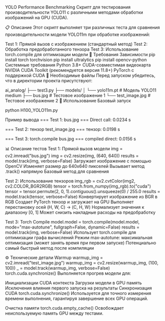 YOLO Performance Benchmarking
Скрипт для тестирования производительности YOLO11 с различными методами обработки изображений на GPU (CUDA).

📋 Описание
Этот скрипт выполняет три различных теста для сравнения производительности модели YOLO11m при обработке изображений:

Test 1: Прямой вызов с изображением (стандартный метод)
Test 2: Обработка предобработанного тензора
Test 3: Использование torch.compile для оптимизации модели
🔧 Требования
Зависимости
pip install torch torchvision
pip install ultralytics
pip install opencv-python
Системные требования
Python 3.8+
CUDA-совместимая видеокарта NVIDIA
CUDA Toolkit (рекомендуется версия 11.8+)
PyTorch с поддержкой CUDA
📁 Необходимые файлы
Перед запуском убедитесь, что в директории проекта присутствуют:

ai_analog/
├── test3.py
├── models/
│   └── yolo11m.pt          # Модель YOLO11 medium
├── bus.jpg                  # Тестовое изображение 1
└── test_image.jpg          # Тестовое изображение 2
🚀 Использование
Базовый запуск

python H100_YOLO11m.py

Пример вывода
=== Test 1: bus.jpg ===
Direct call: 0.0234 s

=== Test 2: тензор test_image.jpg ===
тензор: 0.0198 s

=== Test 3: torch.compile bus.jpg ===
compiled direct: 0.0156 s


📊 Описание тестов
Test 1: Прямой вызов модели
img = cv2.imread("bus.jpg")
img = cv2.resize(img, (640, 640))
results = model.track(img, verbose=False)
Загружает изображение с помощью OpenCV
Изменяет размер до 640x640 пикселей
Вызывает метод .track() напрямую
Базовый метод для сравнения

Test 2: Использование тензоров
img_rgb = cv2.cvtColor(img2, cv2.COLOR_BGR2RGB)
tensor = torch.from_numpy(img_rgb).to("cuda")
tensor = tensor.permute(2, 0, 1).contiguous().unsqueeze(0) / 255.0
results = model.track(tensor, verbose=False)
Конвертирует изображение из BGR в RGB
Создает PyTorch тензор и загружает на GPU
Выполняет перестановку осей (H, W, C) → (C, H, W)
Нормализует значения к диапазону [0, 1]
Может снизить накладные расходы на предобработку

Test 3: Torch Compile
model.model = torch.compile(model.model, mode="max-autotune", fullgraph=False, dynamic=False)
results = model.track(img, verbose=False)
Использует torch.compile для оптимизации графа вычислений
Режим max-autotune: максимальная оптимизация (может занять время при первом запуске)
Потенциально самый быстрый метод после компиляции

⚙️ Технические детали
Warmup
warmup_img = cv2.imread("test_image.jpg")
warmup_img = cv2.resize(warmup_img, (100, 100))
_ = model.track(warmup_img, verbose=False)
torch.cuda.synchronize()
Выполняется прогрев модели для:

Инициализации CUDA контекста
Загрузки модели в GPU память
Исключения влияния первого запуска на результаты
Синхронизация CUDA
torch.cuda.synchronize()
Используется для точного измерения времени выполнения, гарантируя завершение всех GPU операций.

Очистка памяти
torch.cuda.empty_cache()
Освобождает неиспользуемую память GPU между тестами.

